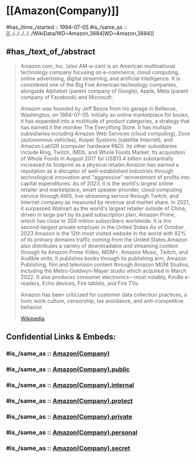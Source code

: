 
# [[Amazon(Company)]] 


#has_/time_/started :: 1994-07-05 
#is_/same_as :: [[../../../../../WikiData/WD~Amazon,3884|WD~Amazon,3884]] 

## #has_/text_of_/abstract  

> Amazon.com, Inc. (also AM-ə-zən) is an American multinational technology company 
> focusing on e-commerce, cloud computing, online advertising, digital streaming, 
> and artificial intelligence. 
> It is considered one of the Big Five American technology companies, 
> alongside Alphabet (parent company of Google), Apple, 
> Meta (parent company of Facebook) and Microsoft.
>
> Amazon was founded by Jeff Bezos from his garage in Bellevue, Washington, on 1994-07-05. 
> Initially an online marketplace for books, it has expanded into a multitude of product categories, 
> a strategy that has earned it the moniker The Everything Store. It has multiple subsidiaries including Amazon Web Services (cloud computing), Zoox (autonomous vehicles), Kuiper Systems (satellite Internet), and Amazon Lab126 (computer hardware R&D). Its other subsidiaries include Ring, Twitch, IMDb, and Whole Foods Market. Its acquisition of Whole Foods in August 2017 for US$13.4 billion substantially increased its footprint as a physical retailer.Amazon has earned a reputation as a disruptor of well-established industries through technological innovation and "aggressive" reinvestment of profits into capital expenditures. As of 2023, it is the world's largest online retailer and marketplace, smart speaker provider, cloud computing service through AWS, live-streaming service through Twitch, and Internet company as measured by revenue and market share. In 2021, it surpassed Walmart as the world's largest retailer outside of China, driven in large part by its paid subscription plan, Amazon Prime, which has close to 200 million subscribers worldwide. It is the second-largest private employer in the United States.As of October 2023 Amazon is the 12th most visited website in the world with 82% of its primary domains traffic coming from the United States.Amazon also distributes a variety of downloadable and streaming content through its Amazon Prime Video, MGM+, Amazon Music, Twitch, and Audible units. It publishes books through its publishing arm, Amazon Publishing, film and television content through Amazon MGM Studios, including the Metro-Goldwyn-Mayer studio which acquired in March 2022. It also produces consumer electronics—most notably, Kindle e-readers, Echo devices, Fire tablets, and Fire TVs.
>
> Amazon has been criticized for customer data collection practices, a toxic work culture, censorship, tax avoidance, and anti-competitive behavior.
>
> [Wikipedia](https://en.wikipedia.org/wiki/Amazon%20(company))


## Confidential Links & Embeds: 

### #is_/same_as :: [Amazon(Company)](/_Standards/Society/Economics/Business/Business-Entity/IT~Company/Amazon(Company).md) 

### #is_/same_as :: [Amazon(Company).public](/_public/Society/Economics/Business/Business-Entity/IT~Company/Amazon(Company).public.md) 

### #is_/same_as :: [Amazon(Company).internal](/_internal/Society/Economics/Business/Business-Entity/IT~Company/Amazon(Company).internal.md) 

### #is_/same_as :: [Amazon(Company).protect](/_protect/Society/Economics/Business/Business-Entity/IT~Company/Amazon(Company).protect.md) 

### #is_/same_as :: [Amazon(Company).private](/_private/Society/Economics/Business/Business-Entity/IT~Company/Amazon(Company).private.md) 

### #is_/same_as :: [Amazon(Company).personal](/_personal/Society/Economics/Business/Business-Entity/IT~Company/Amazon(Company).personal.md) 

### #is_/same_as :: [Amazon(Company).secret](/_secret/Society/Economics/Business/Business-Entity/IT~Company/Amazon(Company).secret.md)

